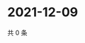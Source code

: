 # 2021-12-09

共 0 条

<!-- BEGIN WEIBO -->
<!-- 最后更新时间 Thu Dec 09 2021 21:22:01 GMT+0800 (China Standard Time) -->

<!-- END WEIBO -->
